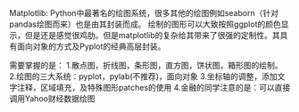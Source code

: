 Matplotlib:
Python中最著名的绘图系统，很多其他的绘图例如seaborn（针对pandas绘图而来）也是由其封装而成。
绘制的图形可以大致按照ggplot的颜色显示，但是还是感觉很鸡肋。但是matplotlib的复杂给其带来了很强的定制性。其具有面向对象的方式及Pyplot的经典高层封装。

需要掌握的是：
1.散点图，折线图，条形图，直方图，饼状图，箱形图的绘制。
2.绘图的三大系统：pyplot，pylab(不推荐)，面向对象
3.坐标轴的调整，添加文字注释，区域填充，及特殊图形patches的使用
4.金融的同学注意的是：可以直接调用Yahoo财经数据绘图

